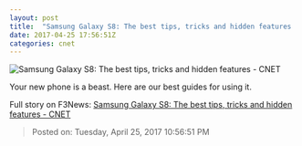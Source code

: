 ```yaml
---
layout: post
title:  "Samsung Galaxy S8: The best tips, tricks and hidden features     - CNET"
date: 2017-04-25 17:56:51Z
categories: cnet
---
```


![Samsung Galaxy S8: The best tips, tricks and hidden features     - CNET](https://cnet4.cbsistatic.com/img/3SsRXskV9G_Ma1JHFnyiPOc2QF0=/670x503/2017/04/18/0623d26b-9e9c-405d-98a3-5e1a151ba870/gsocho-ny-10-jg.jpg)

Your new phone is a beast. Here are our best guides for using it.


Full story on F3News: [Samsung Galaxy S8: The best tips, tricks and hidden features     - CNET](http://www.f3nws.com/n/AGzPSD)

> Posted on: Tuesday, April 25, 2017 10:56:51 PM
